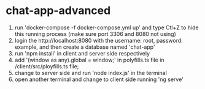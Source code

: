 # chat-app-advanced
1. run 'docker-compose -f docker-compose.yml up' and type Ctl+Z to hide this running process (make sure port 3306 and 8080 not using)
2. login the http://localhost:8080 with the username: root, password: example, and then create a database named 'chat-app'
3. run 'npm install' in client and server side respectively
4. add '(window as any).global = window;' in polyfills.ts file in /client/src/ployfills.ts file;
5. change to server side and run 'node index.js' in the terminal
6. open another terminal and change to client side running 'ng serve' 
